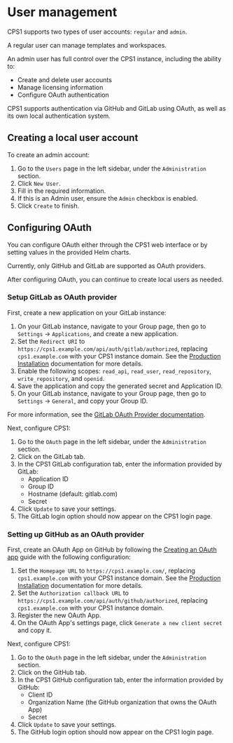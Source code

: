 # User management

CPS1 supports two types of user accounts: `regular` and `admin`.

A regular user can manage templates and workspaces.

An admin user has full control over the CPS1 instance, including the ability to:

- Create and delete user accounts
- Manage licensing information
- Configure OAuth authentication

CPS1 supports authentication via GitHub and GitLab using OAuth, as well as its own local authentication system.

## Creating a local user account

To create an admin account:

1. Go to the `Users` page in the left sidebar, under the `Administration` section.
2. Click `New User`.
3. Fill in the required information.
4. If this is an Admin user, ensure the `Admin` checkbox is enabled.
5. Click `Create` to finish.

## Configuring OAuth

You can configure OAuth either through the CPS1 web interface or by setting values in the provided Helm charts.

Currently, only GitHub and GitLab are supported as OAuth providers.

After configuring OAuth, you can continue to create local users as needed.

### Setup GitLab as OAuth provider

First, create a new application on your GitLab instance:

1. On your GitLab instance, navigate to your Group page, then go to `Settings` → `Applications`, and create a new application.
2. Set the `Redirect URI` to `https://cps1.example.com/api/auth/gitlab/authorized`, replacing `cps1.example.com` with your CPS1 instance domain. See the [Production Installation](/installation/production-installation.md) documentation for more details.
3. Enable the following scopes: `read_api`, `read_user`, `read_repository`, `write_repository`, and `openid`.
4. Save the application and copy the generated secret and Application ID.
5. On your GitLab instance, navigate to your Group page, then go to `Settings` → `General`, and copy your Group ID.

For more information, see the [GitLab OAuth Provider documentation](https://docs.gitlab.com/integration/oauth_provider/).

Next, configure CPS1:

1. Go to the `OAuth` page in the left sidebar, under the `Administration` section.
2. Click on the GitLab tab.
3. In the CPS1 GitLab configuration tab, enter the information provided by GitLab:
    * Application ID
    * Group ID
    * Hostname (default: gitlab.com)
    * Secret
4. Click `Update` to save your settings.
5. The GitLab login option should now appear on the CPS1 login page.

### Setting up GitHub as an OAuth provider

First, create an OAuth App on GitHub by following the [Creating an OAuth app](https://docs.github.com/en/apps/oauth-apps/building-oauth-apps/creating-an-oauth-app) guide with the following configuration:

1. Set the `Homepage URL` to `https://cps1.example.com/`, replacing `cps1.example.com` with your CPS1 instance domain. See the [Production Installation](/installation/production-installation.md) documentation for more details.
2. Set the `Authorization callback URL` to `https://cps1.example.com/api/auth/github/authorized`, replacing `cps1.example.com` with your CPS1 instance domain.
3. Register the new OAuth App.
4. On the OAuth App's settings page, click `Generate a new client secret` and copy it.

Next, configure CPS1:

1. Go to the `OAuth` page in the left sidebar, under the `Administration` section.
2. Click on the GitHub tab.
3. In the CPS1 GitHub configuration tab, enter the information provided by GitHub:
    - Client ID
    - Organization Name (the GitHub organization that owns the OAuth App)
    - Secret
4. Click `Update` to save your settings.
5. The GitHub login option should now appear on the CPS1 login page.

